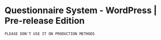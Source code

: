 # Questionnaire System - WordPress | Pre-release Edition

`PLEASE DON'T USE IT ON PRODUCTION METHODS`
